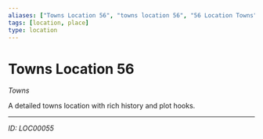 ```yaml
---
aliases: ["Towns Location 56", "towns location 56", "56 Location Towns"]
tags: [location, place]
type: location
---
```


# Towns Location 56

*Towns*

A detailed towns location with rich history and plot hooks.

---
*ID: LOC00055*